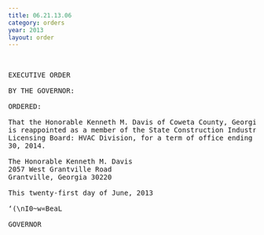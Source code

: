 ```yaml
---
title: 06.21.13.06
category: orders
year: 2013
layout: order
---
```


<pre> 

EXECUTIVE ORDER

BY THE GOVERNOR:

ORDERED:

That the Honorable Kenneth M. Davis of Coweta County, Georgia,
is reappointed as a member of the State Construction Industry
Licensing Board: HVAC Division, for a term of office ending July
30, 2014.

The Honorable Kenneth M. Davis
2057 West Grantville Road
Grantville, Georgia 30220

This twenty-first day of June, 2013

‘(\nI0~w«BeaL

GOVERNOR

</pre>
